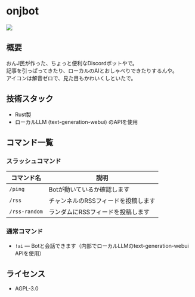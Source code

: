 # onjbot

![](https://i.imgur.com/WGVVDcf.png)

## 概要

おんJ民が作った、ちょっと便利なDiscordボットやで。  
記事を引っぱってきたり、ローカルのAIとおしゃべりできたりするんや。  
アイコンは解音ゼロで、見た目もかわいくしといたで。  

## 技術スタック

- Rust製  
- ローカルLLM (text-generation-webui) のAPIを使用  

## コマンド一覧

### スラッシュコマンド

| コマンド名   | 説明                        |
|--------------|-----------------------------|
| `/ping`      | Botが動いているか確認します  |
| `/rss`       | チャンネルのRSSフィードを投稿します |
| `/rss-random`| ランダムにRSSフィードを投稿します |

### 通常コマンド

- `!ai` — Botと会話できます（内部でローカルLLMのtext-generation-webui APIを使用）

## ライセンス

- AGPL-3.0